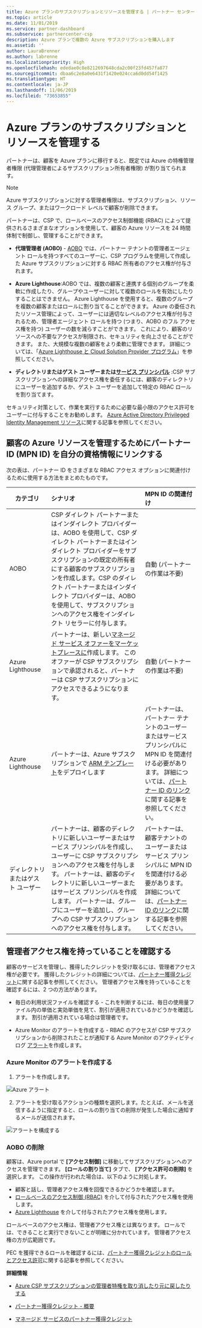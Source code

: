 ```yaml
---
title: Azure プランのサブスクリプションとリソースを管理する | パートナー センター
ms.topic: article
ms.date: 11/01/2019
ms.service: partner-dashboard
ms.subservice: partnercenter-csp
description: Azure プランで複数の Azure サブスクリプションを購入します
ms.assetid: ''
author: LauraBrenner
ms.author: labrenne
ms.localizationpriority: High
ms.openlocfilehash: ededae0c8e8212697648cda2c00f23fd457fa877
ms.sourcegitcommit: dbaa6c2e8a0e6431f1420e024cca6d0dd54f1425
ms.translationtype: HT
ms.contentlocale: ja-JP
ms.lasthandoff: 11/06/2019
ms.locfileid: "73653855"
---
```

# <a name="manage-subscriptions-and-resources-under-the-azure-plan"></a>Azure プランのサブスクリプションとリソースを管理する

パートナーは、顧客を Azure プランに移行すると、既定では Azure の特権管理者権限 (代理管理者によるサブスクリプション所有者権限) が割り当てられます。

 > [!NOTE]
 > Azure サブスクリプションに対する管理者権限は、サブスクリプション、リソース グループ、またはワークロード レベルで顧客が削除できます。 

 パートナーは、CSP で、ロールベースのアクセス制御機能 (RBAC) によって提供されるさまざまなオプションを使用して、顧客の Azure リソースを 24 時間体制で制御し、管理することができます。 

- **代理管理者 (AOBO)** - [AOBO](https://channel9.msdn.com/Series/cspdev/Module-11-Admin-On-Behalf-Of-AOBO) では、パートナー テナントの管理者エージェント ロールを持つすべてのユーザーに、CSP プログラムを使用して作成した Azure サブスクリプションに対する RBAC 所有者のアクセス権が付与されます。

- **Azure Lighthouse**:AOBO では、複数の顧客と連携する個別のグループを柔軟に作成したり、グループやユーザーに対して複数のロールを有効にしたりすることはできません。 Azure Lighthouse を使用すると、複数のグループを複数の顧客またはロールに割り当てることができます。 Azure の委任されたリソース管理によって、ユーザーには適切なレベルのアクセス権が付与されるため、管理者エージェント ロールを持つ (つまり、AOBO のフル アクセス権を持つ) ユーザーの数を減らすことができます。 これにより、顧客のリソースへの不要なアクセスが制限され、セキュリティを向上させることができます。 また、大規模な複数の顧客をより柔軟に管理できます。 詳細については、「[Azure Lighthouse と Cloud Solution Provider プログラム](https://docs.microsoft.com/azure/lighthouse/concepts/cloud-solution-provider)」を参照してください。

-  **ディレクトリまたはゲスト ユーザーまたは[サービス プリンシパル](https://docs.microsoft.com/azure/active-directory/develop/app-objects-and-service-principals)** :CSP サブスクリプションへの詳細なアクセス権を委任するには、顧客のディレクトリにユーザーを追加するか、ゲスト ユーザーを追加して特定の RBAC ロールを割り当てます。 

セキュリティ対策として、作業を実行するために必要な最小限のアクセス許可をユーザーに付与することをお勧めします。 [Azure Active Directory Privileged Identity Management リソース](https://docs.microsoft.com/azure/active-directory/privileged-identity-management/pim-configure)に関する記事を参照してください。 

## <a name="link-your-partner-id-mpn-idto-your-credentials-for-managing-customers-azure-resources"></a>顧客の Azure リソースを管理するためにパートナー ID (MPN ID) を自分の資格情報にリンクする

次の表は、パートナー ID をさまざまな RBAC アクセス オプションに関連付けるために使用する方法をまとめたものです。

|**カテゴリ**   |**シナリオ**   |**MPN ID の関連付け**|
|-----------------|:------------------------|:------------------|
|AOBO   |CSP ダイレクト パートナーまたはインダイレクト プロバイダーは、AOBO を使用して、CSP ダイレクト パートナーまたはインダイレクト プロバイダーをサブスクリプションの既定の所有者にする顧客のサブスクリプションを作成します。CSP のダイレクト パートナーまたはインダイレクト プロバイダーは、AOBO を使用して、サブスクリプションへのアクセス権をインダイレクト リセラーに付与します。|自動 (パートナーの作業は不要)|
|Azure Lighthouse|パートナーは、新しい[マネージド サービス オファーをマーケットプレースに](https://docs.microsoft.com/azure/lighthouse/concepts/managed-services-offers)作成します。 このオファーが CSP サブスクリプションで承認されると、パートナーは CSP サブスクリプションにアクセスできるようになります。|自動 (パートナーの作業は不要)|
|Azure Lighthouse|パートナーは、Azure サブスクリプションで [ARM テンプレート](https://docs.microsoft.com/azure/lighthouse/how-to/onboard-customer)をデプロイします|パートナーは、パートナー テナントのユーザーまたはサービス プリンシパルに MPN ID を関連付ける必要があります。 詳細については、[パートナー ID のリンク](https://docs.microsoft.com/azure/billing/billing-partner-admin-link-started)に関する記事を参照してください。|
|ディレクトリまたはゲスト ユーザー|パートナーは、顧客のディレクトリに新しいユーザーまたはサービス プリンシパルを作成し、ユーザーに CSP サブスクリプションへのアクセス権を付与します。 パートナーは、顧客のディレクトリに新しいユーザーまたはサービス プリンシパルを作成します。 パートナーは、グループにユーザーを追加し、グループへの CSP サブスクリプションへのアクセス権を付与します。|パートナーは、顧客テナントのユーザーまたはサービス プリンシパルに MPN ID を関連付ける必要があります。 詳細については、[パートナー ID のリンク](https://docs.microsoft.com/azure/billing/billing-partner-admin-link-started)に関する記事を参照してください。|

## <a name="confirm-that-you-have-admin-access"></a>管理者アクセス権を持っていることを確認する

顧客のサービスを管理し、獲得したクレジットを受け取るには、管理者アクセス権が必要です。 獲得したクレジットの詳細については、[パートナー獲得クレジット](partner-earned-credit.md)に関する記事を参照してください。 管理者アクセス権を持っていることを確認するには、2 つの方法があります。

- 毎日の利用状況ファイルを確認する - これを判断するには、毎日の使用量ファイル内の単価と実効単価を見て、割引が適用されているかどうかを確認します。 割引が適用されている場合は管理者です。

- Azure Monitor のアラートを作成する - RBAC のアクセスが CSP サブスクリプションから削除されたことが通知する Azure Monitor のアクティビティ ログ [アラート](https://docs.microsoft.com/azure/azure-monitor/platform/alerts-activity-log)を作成します。

### <a name="create-an-azure-monitor-alert"></a>Azure Monitor のアラートを作成する

1. アラートを作成します。

![Azure アラート](images/azure/azurealert1.png)

2. アラートを受け取るアクションの種類を選択します。たとえば、メールを送信するように指定すると、ロールの割り当ての削除が発生した場合に通知するメールが送信されます。

![アラートを構成する](images/azure/azureconfigurealert2.png)

### <a name="aobo-removal"></a>AOBO の削除

顧客は、Azure portal で **[アクセス制御]** に移動してサブスクリプションへのアクセスを管理できます。 **[ロールの割り当て]** タブで、 **[アクセス許可の削除]** を選択します。 この操作が行われた場合は、以下のように対処します。

- 顧客と話し、管理者アクセス権を回復できるかどうかを確認します。
- [ロールベースのアクセス制御 (RBAC)](https://docs.microsoft.com/azure/role-based-access-control/overview) を介して付与されたアクセス権を使用します。
- [Azure Lighthouse](https://azure.microsoft.com/services/azure-lighthouse/) を介して付与されたアクセス権を使用します。

ロールベースのアクセス権は、管理者アクセス権とは異なります。 ロールでは、できることと実行できないことが明確に分かれています。 管理者アクセス権の方が広範囲です。

PEC を獲得できるロールを確認するには、[パートナー獲得クレジットのロールとアクセス許可](https://query.prod.cms.rt.microsoft.com/cms/api/am/binary/RE3QuW2)に関する記事を参照してください。




**詳細情報**

- [Azure CSP サブスクリプションの管理者特権を取り消したり元に戻したりする](revoke-reinstate-csp.md)

- [パートナー獲得クレジット - 概要](partner-earned-credit.md)

- [マネージド サービスのパートナー獲得クレジット](partner-earned-credit-explanation.md)